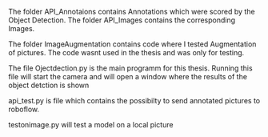 The folder API_Annotaions contains Annotations which were scored by the Object Detection. The folder API_Images contains the corresponding Images.

The folder ImageAugmentation contains code where I tested Augmentation of pictures. The code wasnt used in the thesis and was only for testing.

The file Ojectdection.py is the main programm for this thesis. Running this file will start the camera and will open a window where the results of the object detction is shown

api_test.py is file which contains the possibilty to send annotated pictures to roboflow. 

testonimage.py will test a model on a local picture

